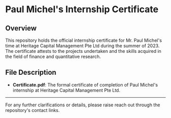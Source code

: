 # Paul Michel's Internship Certificate

## Overview
This repository holds the official internship certificate for Mr. Paul Michel's time at Heritage Capital Management Pte Ltd during the summer of 2023. The certificate attests to the projects undertaken and the skills acquired in the field of finance and quantitative research.

## File Description
- **Certificate.pdf**: The formal certificate of completion of Paul Michel's internship at Heritage Capital Management Pte Ltd.

---

For any further clarifications or details, please raise reach out through the repository's contact links.

